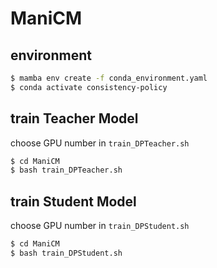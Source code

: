 # ManiCM

## environment
```bash
$ mamba env create -f conda_environment.yaml
$ conda activate consistency-policy
```


## train Teacher Model
choose GPU number in `train_DPTeacher.sh`
```bash
$ cd ManiCM
$ bash train_DPTeacher.sh
```

## train Student Model
choose GPU number in `train_DPStudent.sh`
```bash
$ cd ManiCM
$ bash train_DPStudent.sh
```

